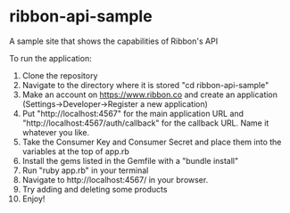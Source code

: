 ribbon-api-sample
=================

A sample site that shows the capabilities of Ribbon's API

To run the application:
1. Clone the repository
2. Navigate to the directory where it is stored "cd ribbon-api-sample"
3. Make an account on https://www.ribbon.co and create an application (Settings->Developer->Register a new application)
4. Put "http://localhost:4567" for the main application URL and "http://localhost:4567/auth/callback" for the callback URL.  Name it whatever you like.
5. Take the Consumer Key and Consumer Secret and place them into the variables at the top of app.rb
6. Install the gems listed in the Gemfile with a "bundle install"
7. Run "ruby app.rb" in your terminal
8. Navigate to http://localhost:4567/ in your browser.
9. Try adding and deleting some products
10. Enjoy!